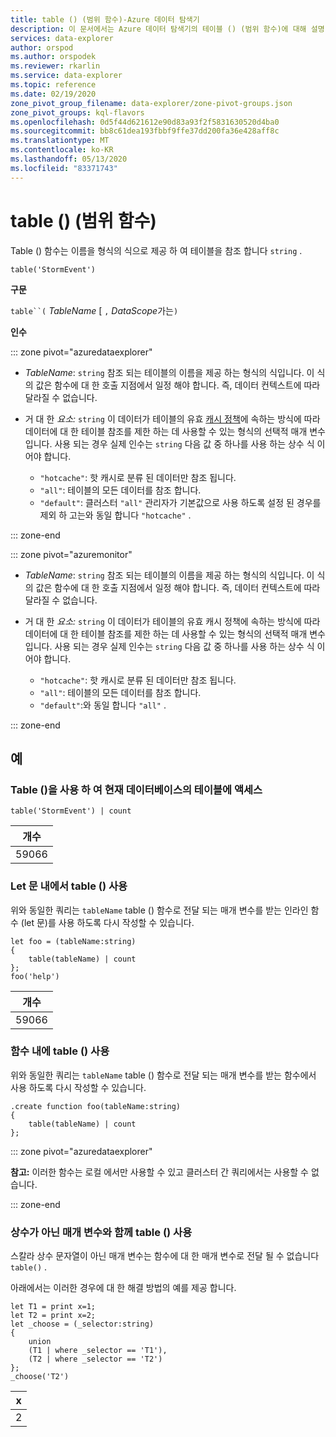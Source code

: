 ```yaml
---
title: table () (범위 함수)-Azure 데이터 탐색기
description: 이 문서에서는 Azure 데이터 탐색기의 테이블 () (범위 함수)에 대해 설명 합니다.
services: data-explorer
author: orspod
ms.author: orspodek
ms.reviewer: rkarlin
ms.service: data-explorer
ms.topic: reference
ms.date: 02/19/2020
zone_pivot_group_filename: data-explorer/zone-pivot-groups.json
zone_pivot_groups: kql-flavors
ms.openlocfilehash: 0d5f44d621612e90d83a93f2f5831630520d4ba0
ms.sourcegitcommit: bb8c61dea193fbbf9ffe37dd200fa36e428aff8c
ms.translationtype: MT
ms.contentlocale: ko-KR
ms.lasthandoff: 05/13/2020
ms.locfileid: "83371743"
---
```

# <a name="table-scope-function"></a>table () (범위 함수)

Table () 함수는 이름을 형식의 식으로 제공 하 여 테이블을 참조 합니다 `string` .

```kusto
table('StormEvent')
```

**구문**

`table``(` *TableName* [ `,` *DataScope*가는`)`

**인수**

::: zone pivot="azuredataexplorer"

* *TableName*: `string` 참조 되는 테이블의 이름을 제공 하는 형식의 식입니다. 이 식의 값은 함수에 대 한 호출 지점에서 일정 해야 합니다. 즉, 데이터 컨텍스트에 따라 달라질 수 없습니다.

* 거 대 한 *요소:* `string` 이 데이터가 테이블의 유효 [캐시 정책](../management/cachepolicy.md)에 속하는 방식에 따라 데이터에 대 한 테이블 참조를 제한 하는 데 사용할 수 있는 형식의 선택적 매개 변수입니다. 사용 되는 경우 실제 인수는 `string` 다음 값 중 하나를 사용 하는 상수 식 이어야 합니다.

    - `"hotcache"`: 핫 캐시로 분류 된 데이터만 참조 됩니다.
    - `"all"`: 테이블의 모든 데이터를 참조 합니다.
    - `"default"`: 클러스터 `"all"` 관리자가 기본값으로 사용 하도록 설정 된 경우를 제외 하 고는와 동일 합니다 `"hotcache"` .

::: zone-end

::: zone pivot="azuremonitor"

* *TableName*: `string` 참조 되는 테이블의 이름을 제공 하는 형식의 식입니다. 이 식의 값은 함수에 대 한 호출 지점에서 일정 해야 합니다. 즉, 데이터 컨텍스트에 따라 달라질 수 없습니다.

* 거 대 한 *요소:* `string` 이 데이터가 테이블의 유효 캐시 정책에 속하는 방식에 따라 데이터에 대 한 테이블 참조를 제한 하는 데 사용할 수 있는 형식의 선택적 매개 변수입니다. 사용 되는 경우 실제 인수는 `string` 다음 값 중 하나를 사용 하는 상수 식 이어야 합니다.

    - `"hotcache"`: 핫 캐시로 분류 된 데이터만 참조 됩니다.
    - `"all"`: 테이블의 모든 데이터를 참조 합니다.
    - `"default"`:와 동일 합니다 `"all"` .

::: zone-end

## <a name="examples"></a>예

### <a name="use-table-to-access-table-of-the-current-database"></a>Table ()을 사용 하 여 현재 데이터베이스의 테이블에 액세스

<!-- csl: https://help.kusto.windows.net/Samples -->
```kusto
table('StormEvent') | count
```

|개수|
|---|
|59066|

### <a name="use-table-inside-let-statements"></a>Let 문 내에서 table () 사용

위와 동일한 쿼리는 `tableName` table () 함수로 전달 되는 매개 변수를 받는 인라인 함수 (let 문)를 사용 하도록 다시 작성할 수 있습니다.

<!-- csl: https://help.kusto.windows.net/Samples -->
```kusto
let foo = (tableName:string)
{
    table(tableName) | count
};
foo('help')
```

|개수|
|---|
|59066|

### <a name="use-table-inside-functions"></a>함수 내에 table () 사용

위와 동일한 쿼리는 `tableName` table () 함수로 전달 되는 매개 변수를 받는 함수에서 사용 하도록 다시 작성할 수 있습니다.

```kusto
.create function foo(tableName:string)
{
    table(tableName) | count
};
```

::: zone pivot="azuredataexplorer"

**참고:** 이러한 함수는 로컬 에서만 사용할 수 있고 클러스터 간 쿼리에서는 사용할 수 없습니다.

::: zone-end

### <a name="use-table-with-non-constant-parameter"></a>상수가 아닌 매개 변수와 함께 table () 사용

스칼라 상수 문자열이 아닌 매개 변수는 함수에 대 한 매개 변수로 전달 될 수 없습니다 `table()` .

아래에서는 이러한 경우에 대 한 해결 방법의 예를 제공 합니다.

```kusto
let T1 = print x=1;
let T2 = print x=2;
let _choose = (_selector:string)
{
    union
    (T1 | where _selector == 'T1'),
    (T2 | where _selector == 'T2')
};
_choose('T2')

```

|x|
|---|
|2|
